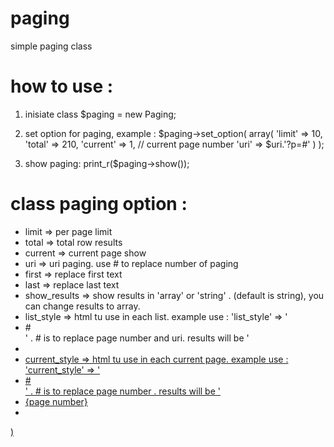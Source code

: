 paging
======

simple paging class

how to use :
============

1. inisiate class 
$paging = new Paging;

2. set option for paging, example :
$paging->set_option( array(
		'limit' => 10,
		'total' => 210, 
		'current' => 1, // current page number
		'uri'	=> $uri.'?p=#'
	)
);

3. show paging:
print_r($paging->show());


class paging option :
=====================
- limit         => per page limit
- total         => total row results
- current       => current page show
- uri           => uri paging. use # to replace number of paging
- first         => replace first text
- last          => replace last text
- show_results  => show results in 'array' or 'string' . (default is string), you can change results to array. 
- list\_style    => html tu use in each list. example use : 'list_style' => '<li>#</li>' . # is to replace page number and uri. results will be '<li><a href='uri?p='></li>
- current\_style => html tu use in each current page. example use : 'current_style' => '<li>#</li>' . # is to replace page number . results will be '<li>{page number}</li>
- 
)


